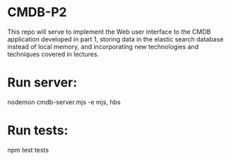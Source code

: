 # CMDB-P2
This repo will serve to implement the Web user interface to the CMDB application developed in part 1, storing data in the elastic search database instead of local memory, and incorporating new technologies and techniques covered in lectures.

# Run server: 
nodemon cmdb-server.mjs -e mjs, hbs

# Run tests:
npm test tests